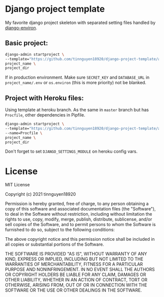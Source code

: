 # Django project template
My favorite django project skeleton with separated setting files handled by [django-environ](https://github.com/joke2k/django-environ).

## Basic project:
```bash
django-admin startproject \
--template="https://github.com/tinnguyen18920/django-project-template/archive/master.zip" \
project_name \
project_dir 
```

If in production environment. Make sure `SECRET_KEY` and `DATABASE_URL` in `project_name/.env` or `os.environ` (this is more priority) not be blanked.


## Project with Heroku files:
Using template at heroku branch. As the same in `master` branch but has `Procfile`, other dependencies in Pipfile.
```bash
django-admin startproject \
--template="https://github.com/tinnguyen18920/django-project-template/archive/heroku.zip" \
--name=Procfile \
project_name \
project_dir 
```
Don't forget to set `DJANGO_SETTINGS_MODULE` on heroku config vars.



# License
MIT License

Copyright (c) 2021 tinnguyen18920

Permission is hereby granted, free of charge, to any person obtaining a copy
of this software and associated documentation files (the "Software"), to deal
in the Software without restriction, including without limitation the rights
to use, copy, modify, merge, publish, distribute, sublicense, and/or sell
copies of the Software, and to permit persons to whom the Software is
furnished to do so, subject to the following conditions:

The above copyright notice and this permission notice shall be included in all
copies or substantial portions of the Software.

THE SOFTWARE IS PROVIDED "AS IS", WITHOUT WARRANTY OF ANY KIND, EXPRESS OR
IMPLIED, INCLUDING BUT NOT LIMITED TO THE WARRANTIES OF MERCHANTABILITY,
FITNESS FOR A PARTICULAR PURPOSE AND NONINFRINGEMENT. IN NO EVENT SHALL THE
AUTHORS OR COPYRIGHT HOLDERS BE LIABLE FOR ANY CLAIM, DAMAGES OR OTHER
LIABILITY, WHETHER IN AN ACTION OF CONTRACT, TORT OR OTHERWISE, ARISING FROM,
OUT OF OR IN CONNECTION WITH THE SOFTWARE OR THE USE OR OTHER DEALINGS IN THE
SOFTWARE.